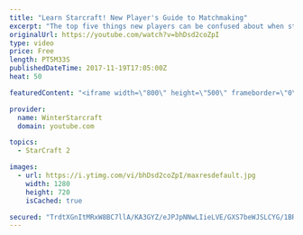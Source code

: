 ```yaml
---
title: "Learn Starcraft! New Player's Guide to Matchmaking"
excerpt: "The top five things new players can be confused about when starting off playing Starcraft 2!"
originalUrl: https://youtube.com/watch?v=bhDsd2coZpI
type: video
price: Free
length: PT5M33S
publishedDateTime: 2017-11-19T17:05:00Z
heat: 50

featuredContent: "<iframe width=\"800\" height=\"500\" frameborder=\"0\" src=\"https://www.youtube.com/embed/bhDsd2coZpI\" allow=\"accelerometer; autoplay; encrypted-media; gyroscope; picture-in-picture\" allowfullscreen></iframe>"

provider:
  name: WinterStarcraft
  domain: youtube.com

topics:
  - StarCraft 2

images:
  - url: https://i.ytimg.com/vi/bhDsd2coZpI/maxresdefault.jpg
    width: 1280
    height: 720
    isCached: true

secured: "TrdtXGnItMRxW8BC7llA/KA3GYZ/eJPJpNNwLIieLVE/GXS7beWJSLCYG/1BR3Rn+N4J6vrGym5YUFoPUcvo6+PeClg9CwkzyYckKCRvunhi9U3rPaI+kg/JzOw1sfkHuVzNG0WVPAYx9p+0A3aRqPihtIrteOjMvWzT4iX3xMUAiCida7BQdlP8dYfbPWZgqS1zfJ/2Eg8i7eeUpreKCqPaEokVKT7917LoP6x0RqlPdkKpnN73TsMpdFyRSeOWDzpv5AWHdZttbIo7GYkPU+aHIxQOIW0M5JSyBwog624vARjoN7A9/G+2FwQrulAwZzxRmqzm+o04ILNXdinvqcGFve5omIeRKiLPEnlJP89yEehNl0527Act+53DWnSBUPKYf98HfjhzoycTA6jjerfVfVI1gg+Jbg6ydkwp3N4=;I25xpFPJsO4P4cZSDcW45A=="
---
```


